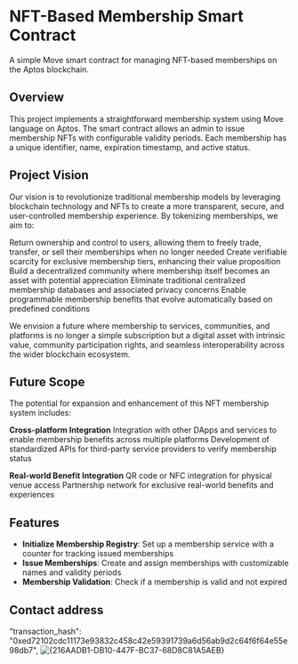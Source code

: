# NFT-Based Membership Smart Contract

A simple Move smart contract for managing NFT-based memberships on the Aptos blockchain.

## Overview

This project implements a straightforward membership system using Move language on Aptos. The smart contract allows an admin to issue membership NFTs with configurable validity periods. Each membership has a unique identifier, name, expiration timestamp, and active status.

## Project Vision
Our vision is to revolutionize traditional membership models by leveraging blockchain technology and NFTs to create a more transparent, secure, and user-controlled membership experience. By tokenizing memberships, we aim to:

Return ownership and control to users, allowing them to freely trade, transfer, or sell their memberships when no longer needed
Create verifiable scarcity for exclusive membership tiers, enhancing their value proposition
Build a decentralized community where membership itself becomes an asset with potential appreciation
Eliminate traditional centralized membership databases and associated privacy concerns
Enable programmable membership benefits that evolve automatically based on predefined conditions

We envision a future where membership to services, communities, and platforms is no longer a simple subscription but a digital asset with intrinsic value, community participation rights, and seamless interoperability across the wider blockchain ecosystem.

## Future Scope
The potential for expansion and enhancement of this NFT membership system includes:

**Cross-platform Integration**
Integration with other DApps and services to enable membership benefits across multiple platforms
Development of standardized APIs for third-party service providers to verify membership status

**Real-world Benefit Integration**
QR code or NFC integration for physical venue access
Partnership network for exclusive real-world benefits and experiences

## Features

- **Initialize Membership Registry**: Set up a membership service with a counter for tracking issued memberships
- **Issue Memberships**: Create and assign memberships with customizable names and validity periods
- **Membership Validation**: Check if a membership is valid and not expired

## Contact address
"transaction_hash": "0xed72102cdc11173e93832c458c42e59391739a6d56ab9d2c64f6f64e55e98db7",
![{216AADB1-DB10-447F-BC37-68D8C81A5AEB}](https://github.com/user-attachments/assets/f6560d78-f86a-48f3-93a8-644b163c92de)

